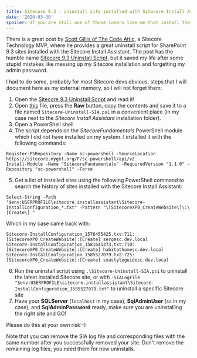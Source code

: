 ```yaml
---
title: Sitecore 9.3 - uninstall site installed with Sitecore Install Assistant
date: '2020-03-30'
spoiler: If you are still one of those losers like me that install their Sitecore 9.3 on their local machine with the Sitecore Install Assistant (SIA) instead of in a fancy set of docker containers using Docker Compose, and if you are an even bigger loser (like me) that you mess up your Sitecore installation or even worse: forgot your Sitecore admin password, welcome to this life-saver post to uninstall your installation in seconds!
---
```


There is a great post by [Scott Gillis of The Code Attic](https://thecodeattic.wordpress.com/about/), a Sitecore Technology MVP, where he provides a great uninstall script for SharePoint 9.3 sites installed with the Sitecore Install Assistant. The post has the humble name [Sitecore 9.3 Uninstall Script](https://thecodeattic.wordpress.com/2019/12/17/sitecore-9-3-uninstall-script/), but it saved my life after some stupid mistakes like messing up my Sitecore installation and forgetting my admin password.

I had to do some, probably for most Sitecore devs obvious, steps that I will document here as my external memory, so I will not forget them:

1. Open the [Sitecore 9.3 Uninstall Script](https://thecodeattic.wordpress.com/2019/12/17/sitecore-9-3-uninstall-script/) and read it!
2. Open [this](https://github.com/gillissm/TheCodeAttic.Sitecore.InstallUtilities/blob/version/SC9_3/Sitecore-Uninstall-SIA/Sitecore-Uninstall-SIA.ps1) file, press the **Raw** button, copy the contents and save it to a file named `Sitecore-Uninstall-SIA.ps1` in a convenient place (in my case next to the *Sitecore Install Assistant* installation folder).
3. Open a PowerShell shell
4. The script depends on the *SitecoreFundamentals* PowerShell module which I did not have installed on my system. I installed it with the following commands:
  ```
  Register-PSRepository -Name sc-powershell -SourceLocation https://sitecore.myget.org/F/sc-powershell/api/v2
  Install-Module -Name "SitecoreFundamentals" -RequiredVersion "1.1.0" -Repository "sc-powershell" -Force
  ```
5. Get a list of installed sites using the following PowerShell command to search the history of sites installed with the Sitecore Install Assistant:
  ```
  Select-String -Path "$env:USERPROFILE\sitecore.installassistant\Sitecore-InstallConfiguration_*.txt" -Pattern "\[SitecoreXP0_CreateWebsite\]\:\[Create\] "
  ```
  Which in my case came back with:
  ```
  Sitecore-InstallConfiguration_1576455425.txt:711:[SitecoreXP0_CreateWebsite]:[Create] sergesc.dev.local
  Sitecore-InstallConfiguration_1581641373.txt:710:[SitecoreXP0_CreateWebsite]:[Create] habitathomesc.dev.local
  Sitecore-InstallConfiguration_1585527079.txt:725:[SitecoreXP0_CreateWebsite]:[Create] sxastyleguidesc.dev.local
  ```
6. Run the uninstall script using `.\Sitecore-Uninstall-SIA.ps1` to uninstall the latest installed Sitecore site, or with `-SIALogFile "$env:USERPROFILE\sitecore.installassistant\Sitecore-InstallConfiguration_1585527079.txt"` to uninstall a specific Sitecore site
7. Have your **SQLServer** (`localhost` in my case), **SqlAdminUser** (`sa` in my case), and **SqlAdminPassword** ready, make sure you are uninstalling the right site and GO!

Please do this at your own risk:-)

Note that you can remove the SIA log file and corresponding files with the same number after you successfully removed your site. Don't remove the remaining log files, you need them for new uninstalls.
